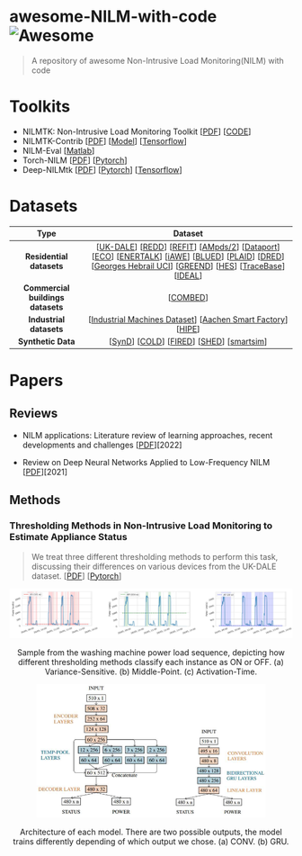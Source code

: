 # awesome-NILM-with-code ![Awesome](https://camo.githubusercontent.com/64f8905651212a80869afbecbf0a9c52a5d1e70beab750dea40a994fa9a9f3c6/68747470733a2f2f617765736f6d652e72652f62616467652e737667)

> A repository of awesome Non-Intrusive Load Monitoring(NILM) with code

# Toolkits

- NILMTK: Non-Intrusive Load Monitoring Toolkit [[PDF](https://arxiv.org/pdf/1404.3878v1.pdf)] [[CODE](https://github.com/nilmtk/nilmtk)]
- NILMTK-Contrib [[PDF](https://dl.acm.org/doi/10.1145/3360322.3360844)] [[Model](https://nipunbatra.github.io/papers/2021/buildsys.pdf)] [[Tensorflow](https://github.com/nilmtk/nilmtk-contrib)]
- NILM-Eval [[Matlab](https://github.com/beckel/nilm-eval)]
- Torch-NILM [[PDF](https://www.mdpi.com/1996-1073/15/7/2647)] [[Pytorch](https://github.com/Virtsionis/torch-nilm)]
- Deep-NILMtk [[PDF](http://nilmworkshop.org/2022/proceedings/nilm22-final4.pdf)] [[Pytorch](https://github.com/BHafsa/deep-nilmtk-v1/tree/master/deep_nilmtk/models/pytorch)] [[Tensorflow](https://github.com/BHafsa/deep-nilmtk-v1/tree/master/deep_nilmtk/models/tensorflow)]

# Datasets

|               Type                |                           Dataset                            |
| :-------------------------------: | :----------------------------------------------------------: |
|     **Residential datasets**      | [[UK-DALE](https://www.nature.com/articles/sdata20157)] [[REDD](https://energy.duke.edu/content/reference-energy-disaggregation-data-set-redd)] [[REFIT](https://pureportal.strath.ac.uk/en/datasets/refit-electrical-load-measurements-cleaned)] [[AMpds/2](http://ampds.org/)] [[Dataport](https://ieee-dataport.org/keywords/nilm)] [[ECO](http://www.vs.inf.ethz.ch/res/show.html?what=eco-data)] [[ENERTALK](https://www.nature.com/articles/s41597-019-0212-5)] [[iAWE](https://iawe.github.io/)] [[BLUED](http://portoalegre.andrew.cmu.edu:88/BLUED/)] [[PLAID](https://www.nature.com/articles/s41597-020-0389-7)] [[DRED](https://www.st.ewi.tudelft.nl/~akshay/dred/)] [[Georges Hebrail UCI](https://archive.ics.uci.edu/ml/datasets/individual%2Bhousehold%2Belectric%2Bpower%2Bconsumption)] [[GREEND](https://sourceforge.net/projects/greend/)] [[HES](https://randd.defra.gov.uk/ProjectDetails?ProjectID=17359&FromSearch=Y&Publisher=1&SearchText=EV0702&SortString=ProjectCode&SortOrder=Asc&Paging=10#Description)] [[TraceBase](https://github.com/areinhardt/tracebase)] [[IDEAL](https://www.nature.com/articles/s41597-021-00921-y)] |
| **Commercial buildings datasets** |            [[COMBED](https://combed.github.io/)]             |
|      **Industrial datasets**      | [[Industrial Machines Dataset](https://ieee-dataport.org/open-access/industrial-machines-dataset-electrical-load-disaggregation)] [[Aachen Smart Factory](http://www.finesce.eu/Trial_Site_Aachen.html)] [[HIPE](https://www.energystatusdata.kit.edu/hipe.php)] |
|        **Synthetic Data**         | [[SynD](https://github.com/klemenjak/SynD/)] [[COLD](https://github.com/arx7ti/cold-nilm)] [[FIRED](https://github.com/voelkerb/FIRED_dataset_helper)] [[SHED](https://nilm.telecom-paristech.fr/shed/)] [[smartsim](https://github.com/sustainablecomputinglab/smartsim)] |

# Papers

## Reviews

- NILM applications: Literature review of learning approaches, recent developments and challenges [[PDF](https://www.sciencedirect.com/science/article/abs/pii/S0378778822001220)][2022]

- Review on Deep Neural Networks Applied to Low-Frequency NILM [[PDF](https://www.mdpi.com/1996-1073/14/9/2390)][2021]

## Methods

### Thresholding Methods in Non-Intrusive Load Monitoring to Estimate Appliance Status

> We treat three different thresholding methods to perform this task, discussing their differences on various devices from the UK-DALE dataset. [[PDF](https://www.researchsquare.com/article/rs-1923023/v1)] [[Pytorch](https://github.com/UCA-Datalab/nilm-thresholding)]

<p align="center">
    <img title="sfd" src="./img/nilm-threshold-1.png" alt="sdf" data-align="center" width="711">
	<center>
        Sample from the washing machine power load sequence, depicting how different thresholding methods classify each instance as ON or OFF. (a) Variance-Sensitive. (b) Middle-Point. (c) Activation-Time.	</center>	
</p>

<p align="center">
    <img title="" src="./img/nilm-threshold-2.png" alt="" width="408" data-align="center">
    <center>
        Architecture of each model. There are two possible outputs, the model trains differently depending of which output we chose. (a) CONV. (b) GRU.
    </center>
</p>





